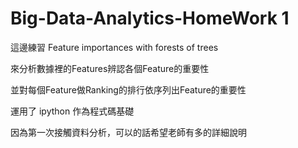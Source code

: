 # Big-Data-Analytics-HomeWork 1


這邊練習 Feature importances with forests of trees


來分析數據裡的Features辨認各個Feature的重要性


並對每個Feature做Ranking的排行依序列出Feature的重要性


運用了 ipython 作為程式碼基礎


因為第一次接觸資料分析，可以的話希望老師有多的詳細說明

